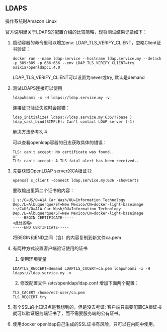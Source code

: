 ## LDAPS
操作系统时Amazon Linux

官方说明里关于LDAPS的配置介绍的比较简略，现将测试结果记录如下：

1. 启动容器的命令里可以增加env: LDAP_TLS_VERIFY_CLIENT，忽略Client证书验证：
    ```
    docker run --name ldap-service --hostname ldap.service.my --detach -p 389:389 -p 636:636 --env LDAP_TLS_VERIFY_CLIENT=try osixia/openldap:1.4.0
    ```

    LDAP_TLS_VERIFY_CLIENT可以设置为never或try, 默认是demand

2. 测试LDAPS连接可以使用
    ```
    ldapwhoami -x -H ldaps://ldap.service.my -v
    ```
    连接证书验证失败时会报错：
    ```
    ldap_initialize( ldaps://ldap.service.my:636/??base )
    ldap_sasl_bind(SIMPLE): Can't contact LDAP server (-1)
    ```
    解决方法参考3, 4

    可以查看openldap容器的日志获取具体的错误：
    ```
    TLS: can't accept: No certificate was found..
    or
    TLS: can't accept: A TLS fatal alert has been received..
    ```

3. 先要获取OpenLDAP server的CA根证书:
    ```
    openssl s_client -connect ldap.service.my:636 -showcerts
    ```

    要取输出里第二个证书的内容：
    ```
    1 s:/C=US/O=A1A Car Wash/OU=Information Technology Dep./L=Albuquerque/ST=New Mexico/CN=docker-light-baseimage
    i:/C=US/O=A1A Car Wash/OU=Information Technology Dep./L=Albuquerque/ST=New Mexico/CN=docker-light-baseimage
    -----BEGIN CERTIFICATE-----
    <此处省略>
    -----END CERTIFICATE-----
    ```

    将BEGIN和END之间（含）的内容复制到新文件ca.pem

4. 有两种方式设置客户端验证使用的证书

   1) 使用环境变量

    ```
    LDAPTLS_REQCERT=demand LDAPTLS_CACERT=ca.pem ldapwhoami -x -H ldaps://ldap.service.my -v
    ```

   2) 修改配置文件
    /etc/openldap/ldap.conf
    增加下面两个配置：
    ```
    TLS_CACERT /home/ec2-user/ca.pem
    TLS_REQCERT try
    ```

5. 有个SSL的小知识点是我想到的，但是没去考证: 客户端只需要配置CA根证书就可以验证服务端证书了，而不需要服务端的公有证书。

6. 使用docker openldap自己生成的SSL证书有风险，只可以在内网中使用。

